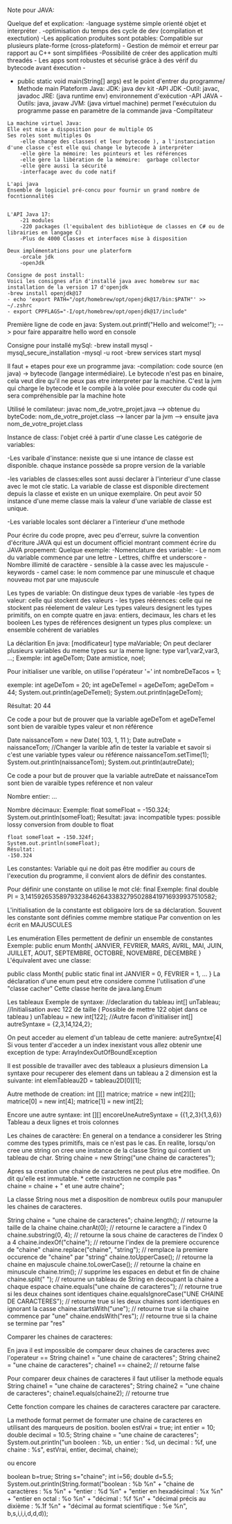 Note pour JAVA:

Quelque def et explication:
-language système simple orienté objet et interpréter .
-optimisation du temps des cycle de dev (compilation et exectution)
-Les application produites sont potables: Compatible sur plusieurs plate-forme (cross-plateform) - Gestion de mémoir et erreur par rapport au C++ sont simplifiées
-Possibilité de créer des application multi threadés - Les apps sont robustes et sécurisé grâce à des vérif du bytecode avant éxecution -
-    public static void main(String[] args) est le point d'entrer du programme/ Methode main
    Plateform Java:
    JDK: java dev kit
        -API JDK
        -Outil: javac, javadoc
    JRE: (java runtime env) environnement d'exécution
        -API JAVA
        -Outils: java, javaw
    JVM: (java virtuel machine) permet l'exécutuion du programme passe en paramètre de la commande java
        -Compiltateur

    La machine virtuel Java:
    Elle est mise a disposition pour de multiple OS
    Ses roles sont multiples Os
        -elle change des classes( et leur bytecode ), a l'instanciation d'une classe c'est elle qui change le bytecode à interpréter
        -elle gère la mémoire: les pointeurs et les références
        -elle gère la libération de la mémoire:  garbage collector
        -elle gère aussi la sécurité
        -interfacage avec du code natif

    L'api java
    Ensemble de logiciel pré-concu pour fournir un grand nombre de focntionnalités


    L'API Java 17:
        -21 modules
        -220 packages (l'equibalent des bibliotèque de classes en C# ou de librairies en langage C)
        -Plus de 4000 Classes et interfaces mise à disposition

    Deux implémentations pour une platerform
        -orcale jdk
        -openJdk

    Consigne de post install:
    Voici les consignes afin d'installé java avec homebrew sur mac
    installation de la version 17 d'openjdk
    -brew install openjdk@17
    - echo 'export PATH="/opt/homebrew/opt/openjdk@17/bin:$PATH"' >> ~/.zshrc
    - export CPPFLAGS="-I/opt/homebrew/opt/openjdk@17/include"

Première ligne de code en java: 
System.out.printf("Hello and welcome!"); --> pour faire apparaitre hello word en console

Consigne pour installé mySql:
    -brew install mysql
    -mysql_secure_installation
    -mysql -u root
    -brew services start mysql

Il faut + etapes pour exe un programme java:
    -compilation: code source (en java) -> bytecode (langage intermédiaire). Le bytecode n'est pas en binaire, cela veut dire qu'il ne peux pas etre interpreter par la machine.
    C'est la jvm qui charge le bytecode et le compile à la volée pour executer du code qui sera compréhensible par la machine hote

Utilisé le comilateur:
javac nom_de_votre_projet.java --> obtenue du byteCode: nom_de_votre_projet.class --> lancer par la jvm --> ensuite java nom_de_votre_projet.class

Instance de class: l'objet créé à partir d'une classe
Les catégorie de variables:

-Les varibale d'instance: nexiste que si une intance de classe est disponible. chaque instance possède sa propre version de la variable

-les variables de classes:elles sont aussi declarer à l'interieur d'une classe avec le mot cle static. La variable de classe est disponible directement depuis la classe et existe en un unique exemplaire. On peut avoir 50 instance d'une meme classe mais la valeur d'une variable de classe est unique.

-Les variable locales sont déclarer a l'interieur d'une methode 

Pour écrire du code propre, avec peu d'erreur, suivre la convention d'écriture JAVA qui est un document officiel montrant comment écrire du JAVA propement: Quelque exemple:
        -Nomenclature des variable:
            - Le nom du variable commence par une lettre
            - Lettres, chiffre et underscore
            - Nombre illimité de caractère
            - sensible à la casse avec les majuscule 
            - keywords
            - camel case: le nom commence par une minuscule et chaque nouveau mot par une majuscule

Les types de variable:
    On distingue deux types de variable
        -les types de valeur: celle qui stockent des valeurs
        - les types réérences: celle qui ne stockent pas réelement de valeur
    Les types valeurs designent les types primitifs, on en compte quatre en java: entiers, decimaux, les chars et les booleen
    Les types de références designent un types plus complexe: un ensemble cohérent de variables 

La déclarition
En java:
[modificateur] type maVariable;
On peut declarer plusieurs variables du meme types sur la meme ligne:
type var1,var2,var3, ...;
Exemple:
int ageDeTom;
Date armistice, noel;

Pour initialiser une varible, on utilise l'opérateur '='
int nombreDeTacos = 1;

exemple:
int ageDeTom = 20;
int ageDeTemel = ageDeTom;
ageDeTom = 44;
System.out.println(ageDeTemel);
System.out.println(ageDeTom);

Résultat: 
20
44

Ce code a pour but de prouver que la variable ageDeTom et ageDeTemel sont bien de varaible types valeur et non référence


 Date naissanceTom = new Date( 103, 1, 11 );
 Date autreDate = naissanceTom;
 //Changer la varible afin de tester la variable et savoir si c'est une variable types valeur ou référence
 naissanceTom.setTime(1);
 System.out.println(naissanceTom);
 System.out.println(autreDate);

 Ce code a pour but de prouver que la variable autreDate et naissanceTom sont bien de varaible types reférence et non valeur

Nombre entier:
...

Nombre décimaux:
Exemple:
    float someFloat = -150.324;
    System.out.println(someFloat);
    Resultat:
    java: incompatible types: possible lossy conversion from double to float

    float someFloat = -150.324f;
    System.out.println(someFloat);
    Résultat:
    -150.324

Les constantes:
Variable qui ne doit pas être modifier au cours de l'execution du programme, il convient alors de définir des constantes.

Pour définir une constante on utilise le mot clé: final
Exemple: 
final double PI = 3,14159265358979323846264338327950288419716939937510582;

L'initialisation de la constante est obligaoire lors de sa déclaration.
Souvent les constante sont définies comme membre statique
Par convention on les écrit en MAJUSCULES

Les enumération
Elles permettent de definir un ensemble de constantes
Exemple:
public enum Month{
    JANVIER,
    FEVRIER,
    MARS,
    AVRIL,
    MAI,
    JUIN,
    JUILLET,
    AOUT,
    SEPTEMBRE,
    OCTOBRE,
    NOVEMBRE,
    DECEMBRE
}
 L'équivalent avec une classe:

 public class Month{
    public static final int JANVIER = 0, FEVRIER = 1, ...
 }
La déclaration d'une enum peut etre considere comme l'utilisation d'une "classe cacher"
Cette classe herite de java.lang.Enum

Les tableaux
Exemple de syntaxe:
//declaration du tableau
int[] unTableau;
//Initialisation avec 122 de taille ( Possible de mettre 122 objet dans ce tableau )
unTableau = new int[122];
//Autre facon d'initialiser
int[] autreSyntaxe = {2,3,14,124,2};

On peut acceder au element d'un tableau de cette maniere:
autreSyntxe[4]
Si vous tenter d'acceder a un index inexistant vous allez obtenir une exception de type:
ArrayIndexOutOfBoundException

Il est possible de travailler avec des tableaux a plusieurs dimension 
La syntaxe pour recuperer des element dans un tableau a 2 dimension est la suivante:
int elemTableau2D = tableau2D[0][1];

Autre methode de creation:
int [][] matrice;
matrice = new int[2][];
matrice[0] = new int[4];
matrice[1] = new int[2];

Encore une autre syntaxe:
int [][] encoreUneAutreSyntaxe = {{1,2,3}{1,3,6}}
Tableau a deux lignes et trois colonnes

Les chaines de caractère: 
En general on a tendance a considerer les String comme des types primitifs, mais ce n'est pas le cas. En realite, lorsqu'on cree une string on cree une instance de la classe String qui contient un tableau de char.
String chaine = new String("une chaine de caracteres");

Apres sa creation une chaine de caracteres ne peut plus etre modifiee. On dit qu'elle est immutable.
\* cette instruction ne compile pas *\
chaine = chaine + " et une autre chaine";

La classe String nous met a disposition de nombreux outils pour manupuler les chaines de caracteres.

String chaine = "une chaine de caracteres";
chaine.length(); // retourne la taille de la chaine
chaine.charAt(0); // retourne le caractere a l'index 0
chaine.substring(0, 4); // retourne la sous chaine de caracteres de l'index 0 a 4
chaine.indexOf("chaine"); // retourne l'index de la premiere occurence de "chaine"
chaine.replace("chaine", "string"); // remplace la premiere occurence de "chaine" par "string"
chaine.toUpperCase(); // retourne la chaine en majuscule
chaine.toLowerCase(); // retourne la chaine en minuscule
chaine.trim(); // supprime les espaces en debut et fin de chaine
chaine.split(" "); // retourne un tableau de String en decoupant la chaine a chaque espace
chaine.equals("une chaine de caracteres"); // retourne true si les deux chaines sont identiques
chaine.equalsIgnoreCase("UNE CHAINE DE CARACTERES"); // retourne true si les deux chaines sont identiques en ignorant la casse
chaine.startsWith("une"); // retourne true si la chaine commence par "une"
chaine.endsWith("res"); // retourne true si la chaine se termine par "res"

Comparer les chaines de caracteres:

En java il est impossible de comparer deux chaines de caracteres avec l'operateur ==
String chaine1 = "une chaine de caracteres";
String chaine2 = "une chaine de caracteres";
chaine1 == chaine2; // retourne false

Pour comparer deux chaines de caracteres il faut utiliser la methode equals
String chaine1 = "une chaine de caracteres";
String chaine2 = "une chaine de caracteres";
chaine1.equals(chaine2); // retourne true

Cette fonction compare les chaines de caracteres caractere par caractere.

La methode format permet de formater une chaine de caracteres en utilisant des marqueurs de position.
boolen estVrai = true;
int entier = 10;
double decimal = 10.5;
String chaine = "une chaine de caracteres";
System.out.println("un booleen : %b, un entier : %d, un decimal : %f, une chaine : %s", estVrai, entier, decimal, chaine);

ou encore

boolean b=true;
String s="chaine";
int i=56;
double d=5.5;
System.out.println(String.format("boolean : %b %n" +
                 "chaine de caractères : %s %n" +
                 "entier : %d %n" +
                 "entier en hexadécimal : %x %n" +
                 "entier en octal : %o %n" +
                 "décimal : %f %n" +
                 "décimal précis au dixième : %.1f %n" +
                 "décimal au format scientifique : %e %n",
                 b,s,i,i,i,d,d,d));
